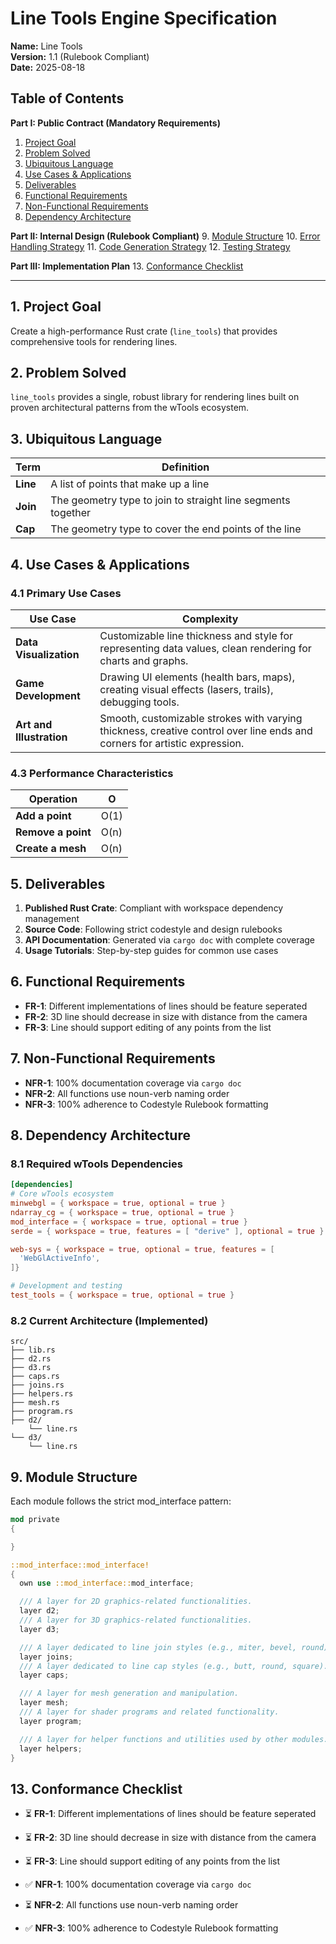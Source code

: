 # Line Tools Engine Specification

**Name:** Line Tools  
**Version:** 1.1 (Rulebook Compliant)  
**Date:** 2025-08-18

## Table of Contents

**Part I: Public Contract (Mandatory Requirements)**
1. [Project Goal](#1-project-goal)
2. [Problem Solved](#2-problem-solved)
3. [Ubiquitous Language](#3-ubiquitous-language)
4. [Use Cases & Applications](#4-use-cases--applications)
5. [Deliverables](#5-deliverables)
6. [Functional Requirements](#6-functional-requirements)
7. [Non-Functional Requirements](#7-non-functional-requirements)
8. [Dependency Architecture](#8-dependency-architecture)

**Part II: Internal Design (Rulebook Compliant)**
9. [Module Structure](#9-module-structure)
10. [Error Handling Strategy](#10-error-handling-strategy)
11. [Code Generation Strategy](#11-code-generation-strategy)
12. [Testing Strategy](#12-testing-strategy)

**Part III: Implementation Plan**
13. [Conformance Checklist](#13-conformance-checklist)

---

## 1. Project Goal

Create a high-performance Rust crate (`line_tools`) that provides comprehensive tools for rendering lines.

## 2. Problem Solved
`line_tools` provides a single, robust library for rendering lines built on proven architectural patterns from the wTools ecosystem.

## 3. Ubiquitous Language

| Term | Definition |
|------|------------|
| **Line** | A list of points that make up a line |
| **Join** | The geometry type to join to straight line segments together |
| **Cap** | The geometry type to cover the end points of the line |


## 4. Use Cases & Applications

### 4.1 Primary Use Cases

| Use Case | Complexity |
|----------|------------|
| **Data Visualization** | Customizable line thickness and style for representing data values, clean rendering for charts and graphs.|
| **Game Development**| Drawing UI elements (health bars, maps), creating visual effects (lasers, trails), debugging tools. |
| **Art and Illustration** | Smooth, customizable strokes with varying thickness, creative control over line ends and corners for artistic expression. |


### 4.3 Performance Characteristics

| Operation | O |
|-----------|-----------|
| **Add a point** | O(1) |
| **Remove a point** | O(n) | 
| **Create a mesh** | O(n) | 

## 5. Deliverables

1. **Published Rust Crate**: Compliant with workspace dependency management
2. **Source Code**: Following strict codestyle and design rulebooks  
3. **API Documentation**: Generated via `cargo doc` with complete coverage
4. **Usage Tutorials**: Step-by-step guides for common use cases

## 6. Functional Requirements


- **FR-1**: Different implementations of lines should be feature seperated
- **FR-2**: 3D line should decrease in size with distance from the camera
- **FR-3**: Line should support editing of any points from the list


## 7. Non-Functional Requirements
- **NFR-1**: 100% documentation coverage via `cargo doc`
- **NFR-2**: All functions use noun-verb naming order
- **NFR-3**: 100% adherence to Codestyle Rulebook formatting


## 8. Dependency Architecture

### 8.1 Required wTools Dependencies
```toml
[dependencies]
# Core wTools ecosystem
minwebgl = { workspace = true, optional = true }
ndarray_cg = { workspace = true, optional = true }
mod_interface = { workspace = true, optional = true }
serde = { workspace = true, features = [ "derive" ], optional = true }

web-sys = { workspace = true, optional = true, features = [
  'WebGlActiveInfo',
]}

# Development and testing
test_tools = { workspace = true, optional = true }
```

### 8.2 Current Architecture (Implemented)
```
src/
├── lib.rs  
├── d2.rs
├── d3.rs
├── caps.rs
├── joins.rs
├── helpers.rs
├── mesh.rs
├── program.rs
├── d2/
    └── line.rs
└── d3/
    └── line.rs     

```

## 9. Module Structure

Each module follows the strict mod_interface pattern:

```rust
mod private
{

}

::mod_interface::mod_interface!
{
  own use ::mod_interface::mod_interface;

  /// A layer for 2D graphics-related functionalities.
  layer d2;
  /// A layer for 3D graphics-related functionalities.
  layer d3;

  /// A layer dedicated to line join styles (e.g., miter, bevel, round).
  layer joins;
  /// A layer dedicated to line cap styles (e.g., butt, round, square).
  layer caps;

  /// A layer for mesh generation and manipulation.
  layer mesh;
  /// A layer for shader programs and related functionality.
  layer program;

  /// A layer for helper functions and utilities used by other modules.
  layer helpers;
}
```

## 13. Conformance Checklist

- ⏳ **FR-1**: Different implementations of lines should be feature seperated
- ⏳ **FR-2**: 3D line should decrease in size with distance from the camera
- ⏳ **FR-3**: Line should support editing of any points from the list

- ✅ **NFR-1**: 100% documentation coverage via `cargo doc`
- ⏳ **NFR-2**: All functions use noun-verb naming order
- ✅ **NFR-3**: 100% adherence to Codestyle Rulebook formatting